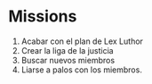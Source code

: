 # Missions

1. Acabar con el plan de Lex Luthor
2. Crear la liga de la justicia
3. Buscar nuevos miembros
4. Liarse a palos con los miembros.
